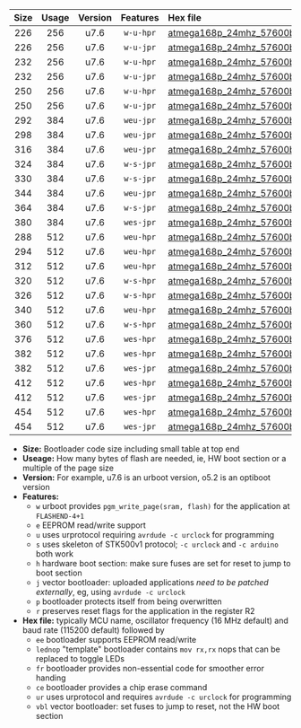 |Size|Usage|Version|Features|Hex file|
|:-:|:-:|:-:|:-:|:--|
|226|256|u7.6|`w-u-hpr`|[atmega168p_24mhz_57600bps_ur.hex](https://raw.githubusercontent.com/stefanrueger/urboot/main//atmega168p_24mhz_57600bps_ur.hex)|
|226|256|u7.6|`w-u-jpr`|[atmega168p_24mhz_57600bps_ur_vbl.hex](https://raw.githubusercontent.com/stefanrueger/urboot/main//atmega168p_24mhz_57600bps_ur_vbl.hex)|
|232|256|u7.6|`w-u-hpr`|[atmega168p_24mhz_57600bps_lednop_ur.hex](https://raw.githubusercontent.com/stefanrueger/urboot/main//atmega168p_24mhz_57600bps_lednop_ur.hex)|
|232|256|u7.6|`w-u-jpr`|[atmega168p_24mhz_57600bps_lednop_ur_vbl.hex](https://raw.githubusercontent.com/stefanrueger/urboot/main//atmega168p_24mhz_57600bps_lednop_ur_vbl.hex)|
|250|256|u7.6|`w-u-hpr`|[atmega168p_24mhz_57600bps_lednop_fr_ur.hex](https://raw.githubusercontent.com/stefanrueger/urboot/main//atmega168p_24mhz_57600bps_lednop_fr_ur.hex)|
|250|256|u7.6|`w-u-jpr`|[atmega168p_24mhz_57600bps_lednop_fr_ur_vbl.hex](https://raw.githubusercontent.com/stefanrueger/urboot/main//atmega168p_24mhz_57600bps_lednop_fr_ur_vbl.hex)|
|292|384|u7.6|`weu-jpr`|[atmega168p_24mhz_57600bps_ee_ur_vbl.hex](https://raw.githubusercontent.com/stefanrueger/urboot/main//atmega168p_24mhz_57600bps_ee_ur_vbl.hex)|
|298|384|u7.6|`weu-jpr`|[atmega168p_24mhz_57600bps_ee_lednop_ur_vbl.hex](https://raw.githubusercontent.com/stefanrueger/urboot/main//atmega168p_24mhz_57600bps_ee_lednop_ur_vbl.hex)|
|316|384|u7.6|`weu-jpr`|[atmega168p_24mhz_57600bps_ee_lednop_fr_ur_vbl.hex](https://raw.githubusercontent.com/stefanrueger/urboot/main//atmega168p_24mhz_57600bps_ee_lednop_fr_ur_vbl.hex)|
|324|384|u7.6|`w-s-jpr`|[atmega168p_24mhz_57600bps_vbl.hex](https://raw.githubusercontent.com/stefanrueger/urboot/main//atmega168p_24mhz_57600bps_vbl.hex)|
|330|384|u7.6|`w-s-jpr`|[atmega168p_24mhz_57600bps_lednop_vbl.hex](https://raw.githubusercontent.com/stefanrueger/urboot/main//atmega168p_24mhz_57600bps_lednop_vbl.hex)|
|344|384|u7.6|`weu-jpr`|[atmega168p_24mhz_57600bps_ee_lednop_fr_ce_ur_vbl.hex](https://raw.githubusercontent.com/stefanrueger/urboot/main//atmega168p_24mhz_57600bps_ee_lednop_fr_ce_ur_vbl.hex)|
|364|384|u7.6|`w-s-jpr`|[atmega168p_24mhz_57600bps_lednop_fr_vbl.hex](https://raw.githubusercontent.com/stefanrueger/urboot/main//atmega168p_24mhz_57600bps_lednop_fr_vbl.hex)|
|380|384|u7.6|`wes-jpr`|[atmega168p_24mhz_57600bps_ee_vbl.hex](https://raw.githubusercontent.com/stefanrueger/urboot/main//atmega168p_24mhz_57600bps_ee_vbl.hex)|
|288|512|u7.6|`weu-hpr`|[atmega168p_24mhz_57600bps_ee_ur.hex](https://raw.githubusercontent.com/stefanrueger/urboot/main//atmega168p_24mhz_57600bps_ee_ur.hex)|
|294|512|u7.6|`weu-hpr`|[atmega168p_24mhz_57600bps_ee_lednop_ur.hex](https://raw.githubusercontent.com/stefanrueger/urboot/main//atmega168p_24mhz_57600bps_ee_lednop_ur.hex)|
|312|512|u7.6|`weu-hpr`|[atmega168p_24mhz_57600bps_ee_lednop_fr_ur.hex](https://raw.githubusercontent.com/stefanrueger/urboot/main//atmega168p_24mhz_57600bps_ee_lednop_fr_ur.hex)|
|320|512|u7.6|`w-s-hpr`|[atmega168p_24mhz_57600bps.hex](https://raw.githubusercontent.com/stefanrueger/urboot/main//atmega168p_24mhz_57600bps.hex)|
|326|512|u7.6|`w-s-hpr`|[atmega168p_24mhz_57600bps_lednop.hex](https://raw.githubusercontent.com/stefanrueger/urboot/main//atmega168p_24mhz_57600bps_lednop.hex)|
|340|512|u7.6|`weu-hpr`|[atmega168p_24mhz_57600bps_ee_lednop_fr_ce_ur.hex](https://raw.githubusercontent.com/stefanrueger/urboot/main//atmega168p_24mhz_57600bps_ee_lednop_fr_ce_ur.hex)|
|360|512|u7.6|`w-s-hpr`|[atmega168p_24mhz_57600bps_lednop_fr.hex](https://raw.githubusercontent.com/stefanrueger/urboot/main//atmega168p_24mhz_57600bps_lednop_fr.hex)|
|376|512|u7.6|`wes-hpr`|[atmega168p_24mhz_57600bps_ee.hex](https://raw.githubusercontent.com/stefanrueger/urboot/main//atmega168p_24mhz_57600bps_ee.hex)|
|382|512|u7.6|`wes-hpr`|[atmega168p_24mhz_57600bps_ee_lednop.hex](https://raw.githubusercontent.com/stefanrueger/urboot/main//atmega168p_24mhz_57600bps_ee_lednop.hex)|
|382|512|u7.6|`wes-jpr`|[atmega168p_24mhz_57600bps_ee_lednop_vbl.hex](https://raw.githubusercontent.com/stefanrueger/urboot/main//atmega168p_24mhz_57600bps_ee_lednop_vbl.hex)|
|412|512|u7.6|`wes-hpr`|[atmega168p_24mhz_57600bps_ee_lednop_fr.hex](https://raw.githubusercontent.com/stefanrueger/urboot/main//atmega168p_24mhz_57600bps_ee_lednop_fr.hex)|
|412|512|u7.6|`wes-jpr`|[atmega168p_24mhz_57600bps_ee_lednop_fr_vbl.hex](https://raw.githubusercontent.com/stefanrueger/urboot/main//atmega168p_24mhz_57600bps_ee_lednop_fr_vbl.hex)|
|454|512|u7.6|`wes-hpr`|[atmega168p_24mhz_57600bps_ee_lednop_fr_ce.hex](https://raw.githubusercontent.com/stefanrueger/urboot/main//atmega168p_24mhz_57600bps_ee_lednop_fr_ce.hex)|
|454|512|u7.6|`wes-jpr`|[atmega168p_24mhz_57600bps_ee_lednop_fr_ce_vbl.hex](https://raw.githubusercontent.com/stefanrueger/urboot/main//atmega168p_24mhz_57600bps_ee_lednop_fr_ce_vbl.hex)|

- **Size:** Bootloader code size including small table at top end
- **Useage:** How many bytes of flash are needed, ie, HW boot section or a multiple of the page size
- **Version:** For example, u7.6 is an urboot version, o5.2 is an optiboot version
- **Features:**
  + `w` urboot provides `pgm_write_page(sram, flash)` for the application at `FLASHEND-4+1`
  + `e` EEPROM read/write support
  + `u` uses urprotocol requiring `avrdude -c urclock` for programming
  + `s` uses skeleton of STK500v1 protocol; `-c urclock` and `-c arduino` both work
  + `h` hardware boot section: make sure fuses are set for reset to jump to boot section
  + `j` vector bootloader: uploaded applications *need to be patched externally*, eg, using `avrdude -c urclock`
  + `p` bootloader protects itself from being overwritten
  + `r` preserves reset flags for the application in the register R2
- **Hex file:** typically MCU name, oscillator frequency (16 MHz default) and baud rate (115200 default) followed by
  + `ee` bootloader supports EEPROM read/write
  + `lednop` "template" bootloader contains `mov rx,rx` nops that can be replaced to toggle LEDs
  + `fr` bootloader provides non-essential code for smoother error handing
  + `ce` bootloader provides a chip erase command
  + `ur` uses urprotocol and requires `avrdude -c urclock` for programming
  + `vbl` vector bootloader: set fuses to jump to reset, not the HW boot section
